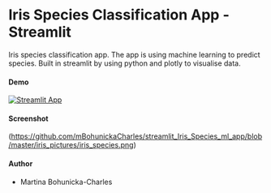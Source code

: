 # Iris Species Classification App - Streamlit
Iris species classification app. The app is using machine learning to predict species. Built in streamlit by using python and plotly to visualise data.

#### Demo
[![Streamlit App](https://static.streamlit.io/badges/streamlit_badge_black_white.svg)](https://mbohunickacharles-iris-species-ml-app-app-ejdjt0.streamlitapp.com/)

#### Screenshot

(https://github.com/mBohunickaCharles/streamlit_Iris_Species_ml_app/blob/master/iris_pictures/iris_species.png)

#### Author

- Martina Bohunicka-Charles
